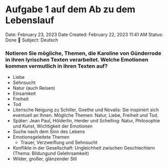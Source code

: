 # Aufgabe 1 auf dem Ab zu dem Lebenslauf

Date: February 23, 2023
Date Created: February 22, 2023 11:41 AM
Status: Done 🙌
Subject: Deutsch

### Notieren Sie mögliche, Themen, die Karoline von Günderrode in ihren lyrischen Texten verarbeitet. Welche Emotionen kommen vermutlich in ihren Texten auf?

- Liebe
- Sehnsucht
- Natur (auch Reisen)
- Einsamkeit
- Freiheit
- Tod
- Literische Neigung zu Schiller, Goethe und Novalis: Sie inspiriert sich eventuell an Ihnen. Mögliche Themen: Natur, Liebe, Freiheit und Tod.
- Später: Jean Paul, Hölderlin, Herder und Schelling: Natur, Philosophie und Kunst, Wichtigkeit der Emotionen
- Suche nach dem Sinn des Lebens
- Emotionsgeleitete Themen
    - Trauer, Verzweiflung und Sehnsucht
- Konflikte in der Gesellschaft: Ungleichheit zwischen Geschlechtern (Thema: Bildungund Gelehrsamkeit)
- Wilder, großer, glänzender Stil